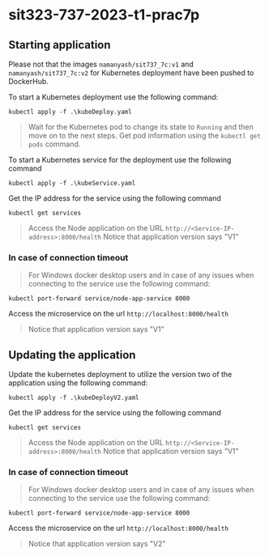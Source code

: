 # sit323-737-2023-t1-prac7p

## Starting application

Please not that the images `namanyash/sit737_7c:v1` and `namanyash/sit737_7c:v2` for Kubernetes deployment have been pushed to DockerHub.

To start a Kubernetes deployment use the following command:

`kubectl apply -f .\kubeDeploy.yaml`

> Wait for the Kubernetes pod to change its state to `Running` and then move on to the next steps. Get pod information using the `kubectl get pods` command.

To start a Kubernetes service for the deployment use the following command

`kubectl apply -f .\kubeService.yaml`

Get the IP address for the service using the following command

`kubectl get services`

> Access the Node application on the URL `http://<Service-IP-address>:8000/health`
> Notice that application version says "V1"

### In case of connection timeout

> For Windows docker desktop users and in case of any issues when connecting to the service use the following command:

`kubectl port-forward service/node-app-service 8000`

Access the microservice on the url `http://localhost:8000/health`

> Notice that application version says "V1"

## Updating the application

Update the kubernetes deployment to utilize the version two of the application using the following command:

`kubectl apply -f .\kubeDeployV2.yaml`

Get the IP address for the service using the following command

`kubectl get services`

> Access the Node application on the URL `http://<Service-IP-address>:8000/health`
> Notice that application version says "V1"

### In case of connection timeout

> For Windows docker desktop users and in case of any issues when connecting to the service use the following command:

`kubectl port-forward service/node-app-service 8000`

Access the microservice on the url `http://localhost:8000/health`

> Notice that application version says "V2"
